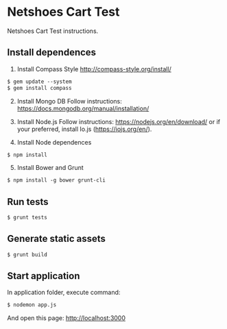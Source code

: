 # Netshoes Cart Test
Netshoes Cart Test instructions.

Install dependences
---------

1) Install Compass Style http://compass-style.org/install/
``` html
$ gem update --system
$ gem install compass
```

2) Install Mongo DB
Follow instructions: https://docs.mongodb.org/manual/installation/

3) Install Node.js
Follow instructions: https://nodejs.org/en/download/ or if your preferred, install Io.js (https://iojs.org/en/).

4) Install Node dependences
``` html
$ npm install
```

5) Install Bower and Grunt
``` html
$ npm install -g bower grunt-cli
```



Run tests
---------
``` html
$ grunt tests
```

Generate static assets
---------
``` html
$ grunt build
```

Start application
---------
In application folder, execute command:
``` html
$ nodemon app.js
```

And open this page: [http://localhost:3000](http://localhost:3000/)
